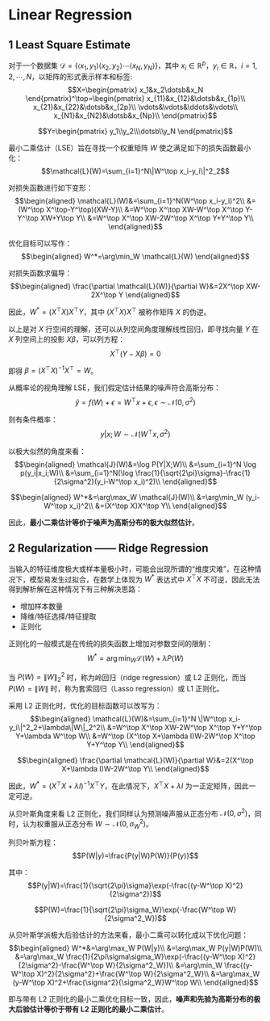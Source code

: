 # Linear Regression

## 1 Least Square Estimate

对于一个数据集 $\mathcal{D}=\{\langle x_1,y_1\rangle\langle x_2,y_2\rangle\dotsb\langle x_N,y_N\rangle\}$，其中 $x_i\in\mathbb{R}^p$，$y_i\in\mathbb{R}$，$i=1,2,\dotsb,N$，以矩阵的形式表示样本和标签:
$$X=\begin{pmatrix}
    x_1&x_2\dotsb&x_N
\end{pmatrix}^\top=\begin{pmatrix}
    x_{11}&x_{12}&\dotsb&x_{1p}\\
    x_{21}&x_{22}&\dotsb&x_{2p}\\
    \vdots&\vdots&\ddots&\vdots\\
    x_{N1}&x_{N2}&\dotsb&x_{Np}\\
\end{pmatrix}$$

$$Y=\begin{pmatrix}
    y_1\\y_2\\\dotsb\\y_N
\end{pmatrix}$$

最小二乘估计（LSE）旨在寻找一个权重矩阵 $W$ 使之满足如下的损失函数最小化：
$$\mathcal{L}(W)=\sum_{i=1}^N\|W^\top x_i-y_i\|^2_2$$

对损失函数进行如下变形：
$$\begin{aligned}
    \mathcal{L}(W)&=\sum_{i=1}^N(W^\top x_i-y_i)^2\\
    &=(W^\top X^\top-Y^\top)(XW-Y)\\
    &=W^\top X^\top XW-W^\top X^\top Y-Y^\top XW+Y\top Y\\
    &=W^\top X^\top XW-2W^\top X^\top Y+Y^\top Y\\
\end{aligned}$$

优化目标可以写作：
$$\begin{aligned}
    W^*=\arg\min_W \mathcal{L}(W)
\end{aligned}$$

对损失函数求偏导：
$$\begin{aligned}
    \frac{\partial \mathcal{L}(W)}{\partial W}&=2X^\top XW-2X^\top Y
\end{aligned}$$

因此，$W^*=(X^\top X)X^\top Y$，其中 $(X^\top X)X^\top$ 被称作矩阵 $X$ 的伪逆。

以上是对 $X$ 行空间的理解，还可以从列空间角度理解线性回归，即寻找向量 $Y$ 在 $X$ 列空间上的投影 $X\beta$，可以列方程：
$$X^\top(Y-X\beta)=0$$

即得 $\beta=(X^\top X)^{-1}X^\top=W$。

从概率论的视角理解 LSE，我们假定估计结果的噪声符合高斯分布：
$$\hat{y}=f(W)+\epsilon=W^\top x+\epsilon,\epsilon\sim\mathcal{N}(0,\sigma^2)$$

则有条件概率：
$$y|x;W\sim\mathcal{N}(W^\top x,\sigma^2)$$

以极大似然的角度来看：
$$\begin{aligned}
    \mathcal{J}(W)&=\log P(Y|X;W)\\
    &=\sum_{i=1}^N \log p(y_i|x_i;W)\\
    &=\sum_{i=1}^N(\log \frac{1}{\sqrt{2\pi}\sigma}-\frac{1}{2\sigma^2}(y_i-W^\top x_i)^2)\\
\end{aligned}$$

$$\begin{aligned}
    W^*&=\arg\max_W \mathcal{J}(W)\\
    &=\arg\min_W (y_i-W^\top x_i)^2\\
    &=(X^\top X)X^\top Y\\
\end{aligned}$$

因此，**最小二乘估计等价于噪声为高斯分布的极大似然估计**。

## 2 Regularization —— Ridge Regression

当输入的特征维度极大或样本量极小时，可能会出现所谓的“维度灾难”，在这种情况下，模型易发生过拟合，在数学上体现为 $W^*$ 表达式中 $X^\top X$ 不可逆，因此无法得到解析解在这种情况下有三种解决思路：

- 增加样本数量
- 降维/特征选择/特征提取
- 正则化

正则化的一般模式是在传统的损失函数上增加对参数空间的限制：
$$W^*=\arg\min_W \mathcal{L}(W)+\lambda P(W)$$

当 $P(W)=\|W\|^2_2$ 时，称为岭回归（ridge regression）或 L2 正则化，而当 $P(W)=\|W\|$ 时，称为套索回归（Lasso regression）或 L1 正则化。

采用 L2 正则化时，优化的目标函数可以改写为：
$$\begin{aligned}
    \mathcal{L}(W)&=\sum_{i=1}^N \|W^\top x_i-y_i\|^2_2+\lambda\|W\|_2^2\\
    &=W^\top X^\top XW-2W^\top X^\top Y+Y^\top Y+\lambda W^\top W\\
    &=W^\top (X^\top X+\lambda I)W-2W^\top X^\top Y+Y^\top Y\\
\end{aligned}$$

$$\begin{aligned}
    \frac{\partial \mathcal{L}(W)}{\partial W}&=2(X^\top X+\lambda I)W-2W^\top Y\\
\end{aligned}$$

因此，$W^*=(X^\top X+\lambda I)^{-1}X^\top Y$，在此情况下，$X^\top X+\lambda I$ 为一正定矩阵，因此一定可逆。

从贝叶斯角度来看 L2 正则化，我们同样认为预测噪声服从正态分布 $\mathcal{N}(0,\sigma^2)$，同时，认为权重服从正态分布 $W\sim\mathcal{N}(0,\sigma^2_W)$。

列贝叶斯方程：
$$P(W|y)=\frac{P(y|W)P(W)}{P(y)}$$

其中：
$$P(y|W)=\frac{1}{\sqrt{2\pi}\sigma}\exp(-\frac{(y-W^\top X)^2}{2\sigma^2})$$

$$P(W)=\frac{1}{\sqrt{2\pi}\sigma_W}\exp(-\frac{W^\top W}{2\sigma^2_W})$$

从贝叶斯学派极大后验估计的方法来看，最小二乘可以转化成以下优化问题：
$$\begin{aligned}
    W^*&=\arg\max_W P(W|y)\\
    &=\arg\max_W P(y|W)P(W)\\
    &=\arg\max_W \frac{1}{2\pi\sigma\sigma_W}\exp(-\frac{(y-W^\top X)^2}{2\sigma^2}-\frac{W^\top W}{2\sigma^2_W})\\
    &=\arg\min_W \frac{(y-W^\top X)^2}{2\sigma^2}+\frac{W^\top W}{2\sigma^2_W}\\
    &=\arg\max_W (y-W^\top X)^2+\frac{\sigma^2}{\sigma^2_W}W^\top W\\
\end{aligned}$$

即与带有 L2 正则化的最小二乘优化目标一致，因此，**噪声和先验为高斯分布的极大后验估计等价于带有 L2 正则化的最小二乘估计**。
